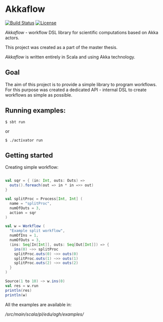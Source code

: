 # **Akkaflow** #

[![Build Status](https://travis-ci.org/kkrzys/akkaflow.svg?branch=master)](https://travis-ci.org/kkrzys/akkaflow) [![License](https://img.shields.io/badge/license-APACHE2-blue.svg)](http://www.apache.org/licenses/LICENSE-2.0)

*Akkaflow* - workflow DSL library for scientific computations based on Akka actors.

This project was created as a part of the master thesis.

*Akkaflow* is written entirely in Scala and using Akka technology.

## Goal ##

The aim of this project is to provide a simple library to program workflows. For this purpose was created a dedicated API - internal DSL to create workflows as simple as possible.

## Running examples: ##

```
$ sbt run
```
 or 
```
$ ./activator run
```

## Getting started ##

Creating simple workflow:


```Scala

val sqr = { (in: Int, outs: Outs) =>
  outs().foreach(out => in * in =>> out)
}

val splitProc = Process[Int, Int] (
  name = "splitProc",
  numOfOuts = 3,
  action = sqr
)

val w = Workflow (
  "Example split workflow",
  numOfIns = 1,
  numOfOuts = 3,
  (ins: Seq[In[Int]], outs: Seq[Out[Int]]) => {
    ins(0) ~>> splitProc
    splitProc.outs(0) ~>> outs(0)
    splitProc.outs(1) ~>> outs(1)
    splitProc.outs(2) ~>> outs(2)
  }
)

Source(1 to 10) ~> w.ins(0)
val res = w.run
println(res)
println(w)
```

All the examples are available in: 

*/src/main/scala/pl/edu/agh/examples/*